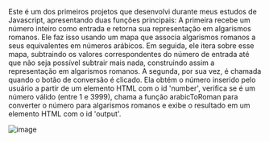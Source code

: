 Este é um dos primeiros projetos que desenvolvi durante meus estudos de Javascript, apresentando duas funções principais:
A primeira recebe um número inteiro como entrada e retorna sua representação em algarismos romanos. 
Ele faz isso usando um mapa que associa algarismos romanos a seus equivalentes em números arábicos. 
Em seguida, ele itera sobre esse mapa, subtraindo os valores correspondentes do número de entrada até que não seja possível subtrair mais nada, construindo assim a representação em algarismos romanos.
A segunda, por sua vez, é chamada quando o botão de conversão é clicado. 
Ela obtém o número inserido pelo usuário a partir de um elemento HTML com o id 'number', verifica se é um número válido (entre 1 e 3999), chama a função arabicToRoman para converter o número para algarismos romanos e exibe o resultado em um elemento HTML com o id 'output'.

![image](https://github.com/pedroAugtIn/ConversorRomano/assets/158518938/3eadb913-6d4e-438a-8006-79af361bbfbc)
